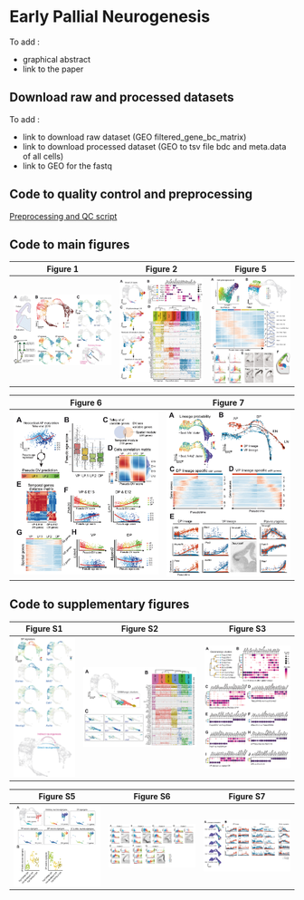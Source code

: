 # Early Pallial Neurogenesis

To add :
- graphical abstract
- link to the paper

## Download raw and processed datasets

To add :
- link to download raw dataset (GEO filtered_gene_bc_matrix)
- link to download processed dataset (GEO to tsv file bdc and meta.data of all cells)
- link to GEO for the fastq

## Code to quality control and preprocessing

[Preprocessing and QC script](./html-Reports/Quality_Control.html)

## Code to main figures

| Figure 1 | Figure 2 | Figure 5 |
|-|-|-|
| [![](./Figures/Figure1.jpg)](./html-Reports/Figure1.html) | [![](./Figures/Figure2.jpg)](./html-Reports/Figure2.html) | [![](./Figures/Figure5.jpg)](./html-Reports/Figure5.html) |

| Figure 6 | Figure 7 |
|-|-|
| [![](./Figures/Figure6.jpg)](./html-Reports/Figure6.html) | [![](./Figures/Figure7.jpg)](./html-Reports/Figure7.html) |

## Code to supplementary figures

| Figure S1 | Figure S2 | Figure S3 |
|-|-|-|
| [![](./Figures/FigureS1.jpg)](./html-Reports/FigureS1.html) | [![](./Figures/FigureS2.jpg)](./html-Reports/FigureS2.html) | [![](./Figures/FigureS3.jpg)](./html-Reports/FigureS3.html) |

| Figure S5 | Figure S6 | Figure S7 |
|-|-|-|
| [![](./Figures/FigureS5.jpg)](./html-Reports/FigureS5.html) | [![](./Figures/FigureS6.jpg)](https://matthieumoreau06.github.io/EarlyPallialNeurogenesis/html-Reports/Figure5.html#plot-the-representative-gene-of-the-figure-s6) | [![](./Figures/FigureS7.jpg)](https://matthieumoreau06.github.io/EarlyPallialNeurogenesis/html-Reports/Figure7.html#plot-relevant-genes-trend) |
